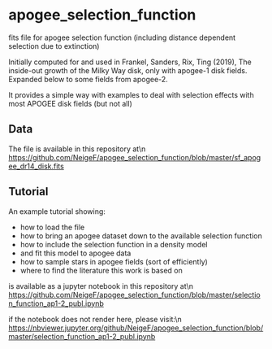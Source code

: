 # apogee_selection_function
fits file for apogee selection function (including distance dependent selection due to extinction)


Initially computed for and used in Frankel, Sanders, Rix, Ting (2019), The inside-out growth of the Milky Way disk, only with apogee-1 disk fields. Expanded below to some fields from apogee-2.

It provides a simple way with examples to deal with selection effects with most APOGEE disk fields (but not all)

## Data
The file is available in this repository at\n
https://github.com/NeigeF/apogee_selection_function/blob/master/sf_apogee_dr14_disk.fits

## Tutorial
An example tutorial showing:
- how to load the file
- how to bring an apogee dataset down to the available selection function
- how to include the selection function in a density model
- and fit this model to apogee data
- how to sample stars in apogee fields (sort of efficiently)
- where to find the literature this work is based on

is available as a jupyter notebook in this repository at\n
https://github.com/NeigeF/apogee_selection_function/blob/master/selection_function_ap1-2_publ.ipynb

if the notebook does not render here, please visit:\n
https://nbviewer.jupyter.org/github/NeigeF/apogee_selection_function/blob/master/selection_function_ap1-2_publ.ipynb





